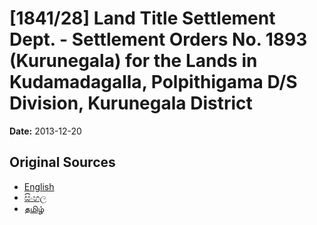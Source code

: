# [1841/28] Land Title Settlement Dept. - Settlement Orders No. 1893 (Kurunegala) for the Lands in Kudamadagalla, Polpithigama D/S Division, Kurunegala District

**Date:** 2013-12-20

## Original Sources

- [English](https://documents.gov.lk/view/extra-gazettes/2013/12/1841-28_E.pdf)
- [සිංහල](https://documents.gov.lk/view/extra-gazettes/2013/12/1841-28_S.pdf)
- [தமிழ்](https://documents.gov.lk/view/extra-gazettes/2013/12/1841-28_T.pdf)
